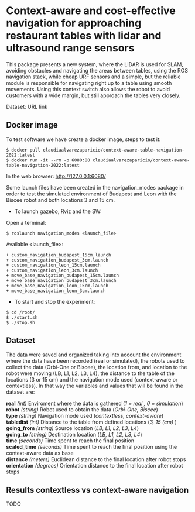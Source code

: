 # Context-aware and cost-effective navigation for approaching restaurant tables with lidar and ultrasound range sensors

This package presents a new system, where the LIDAR is used for SLAM, avoiding obstacles and navigating the areas between tables, using the ROS navigation stack, while cheap URF sensors and a simple, but the reliable module is responsible for navigating right up to a table using smooth movements. Using this context switch also allows the robot to avoid customers with a wide margin, but still approach the tables very closely. 

Dataset: URL link


## Docker image
To test software we have create a docker image, steps to test it:
```
$ docker pull claudiaalvarezaparicio/context-aware-table-navigation-2022:latest
$ docker run -it --rm -p 6080:80 claudiaalvarezaparicio/context-aware-table-navigation-2022:latest
```

In the web browser: http://127.0.0.1:6080/

Some launch files have been created in the navigation\_modes package in order to test the simulated environment of Budapest and Leon with the Biscee robot and both locations 3 and 15 cm.

- To launch gazebo, Rviz and the SW:

Open a terminal:
```
$ roslaunch navigation_modes <launch_file>
```
Available <launch_file>:
```
+ custom_navigation_budapest_15cm.launch
+ custom_navigation_budapest_3cm.launch
+ custom_navigation_leon_15cm.launch
+ custom_navigation_leon_3cm.launch
+ move_base_navigation_budapest_15cm.launch
+ move_base_navigation_budapest_3cm.launch
+ move_base_navigation_leon_15cm.launch
+ move_base_navigation_leon_3cm.launch
```

- To start and stop the experiment:
```
$ cd /root/
$ ./start.sh
$ ./stop.sh
```

## Dataset
The data were saved and organized taking into account the environment where the data have been recorded (real or simulated), the robots used to collect the data (Orbi-One or Biscee), the location from, and location to the robot were moving (LB, L1, L2, L3, L4), the distance to the table of the locations (3 or 15 cm) and the navigation mode used (context-aware or contextless). In that way the variables and values that will be found in the dataset are:

**real** *(int)*            Enviroment where the data is gathered (*1 = real , 0 = simulation*)	    
**robot** *(string)*        Robot used to obtain the data (*Orbi-One, Biscee*)	    
**type** *(string)*	        Navigation mode used (*contextless, context-aware*)     
**tabledist** *(int)*       Distance to the table from defined locations (*3, 15 (cm)* )    
**going_from** *(string)*	Source location (*LB, L1, L2, L3, L4*)  
**going_to** *(string)*	    Destination location (*LB, L1, L2, L3, L4*)     
**time** *(seconds)*	    Time spent to reach the final position  
**scaled_time** *(seconds)*	Time spent to reach the final position using the context-aware data as base    
**distance** *(meters)*	    Euclidean distance to the final location after robot stops  
**orientation** *(degrees)* Orientation distance to the final location after robot stops    


## Results contextless vs context-aware navigation
TODO 
